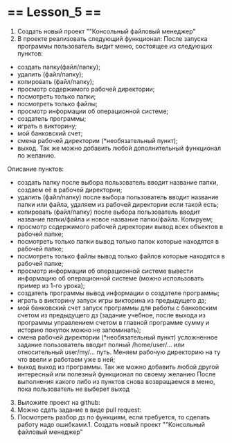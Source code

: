 # == Lesson_5 ==

1. Создать новый проект ""Консольный файловый менеджер"
2. В проекте реализовать следующий функционал:
После запуска программы пользователь видит меню, состоящее из следующих пунктов:
- создать папку(файл/папку);
- удалить (файл/папку);
- копировать (файл/папку);
- просмотр содержимого рабочей директории;
- посмотреть только папки;
- посмотреть только файлы;
- просмотр информации об операционной системе;
- создатель программы;
- играть в викторину;
- мой банковский счет;
- смена рабочей директории (*необязательный пункт);
- выход.
Так же можно добавить любой дополнительный функционал по желанию.
 
Описание пунктов:
- создать папку
после выбора пользователь вводит название папки, создаем её в рабочей директории;
- удалить (файл/папку)
после выбора пользователь вводит название папки или файла, удаляем из рабочей директории если такой есть;
- копировать (файл/папку)
после выбора пользователь вводит название папки/файла и новое название папки/файла. Копируем;
- просмотр содержимого рабочей директории
вывод всех объектов в рабочей папке;
- посмотреть только папки
вывод только папок которые находятся в рабочей папке;
- посмотреть только файлы
вывод только файлов которые находятся в рабочей папке;
- просмотр информации об операционной системе
вывести информацию об операционной системе (можно использовать пример из 1-го урока);
- создатель программы
вывод информации о создателе программы;
- играть в викторину
запуск игры викторина из предыдущего дз;
- мой банковский счет
запуск программы для работы с банковским счетом из предыдущего дз (задание учебное, после выхода из программы управлением счетом в главной программе сумму и историю покупок можно не запоминать);
- смена рабочей директории (*необязательный пункт)
усложненное задание пользователь вводит полный /home/user/... или относительный user/my/... путь. Меняем рабочую директорию на ту что ввели и работаем уже в ней;
- выход
выход из программы.
Так же можно добавить любой другой интересный или полезный функционал по своему желанию
После выполнения какого либо из пунктов снова возвращаемся в меню, пока пользователь не выберет выход
3. Выложите проект на github:
4. Можно сдать задание в виде pull request:
5. Посмотреть разбор дз по функциям, если требуется, то сделать работу надо ошибками.1. Создать новый проект ""Консольный файловый менеджер"
